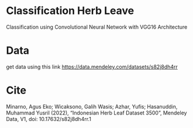 # Classification Herb Leave
Classification using Convolutional Neural Network with VGG16 Architecture
# Data
get data using this link https://data.mendeley.com/datasets/s82j8dh4rr
# Cite 
Minarno, Agus Eko; Wicaksono, Galih Wasis; Azhar, Yufis; Hasanuddin, Muhammad Yusril (2022), “Indonesian Herb Leaf Dataset 3500”, Mendeley Data, V1, doi: 10.17632/s82j8dh4rr.1
